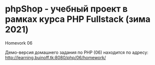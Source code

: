 # phpShop - учебный проект в рамках курса PHP Fullstack (зима 2021)
Homevork 06

Демо-версия домашнего задания по PHP (06) находится по адресу: http://learning.buinoff.tk:8080/php/06/homework/